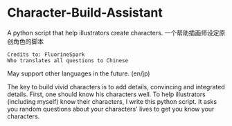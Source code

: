 # Character-Build-Assistant 
A python script that help illustrators create characters.  一个帮助插画师设定原创角色的脚本
```
Credits to: FluorineSpark
Who translates all questions to Chinese
```
May support other languages in the future. (en/jp)

The key to build vivid characters is to add details, convincing and integrated details. First, one should know his characters well. To help illustrators (including myself) know their characters, I write this python script. It asks you random questions about your characters' lives to get you know your characters.
